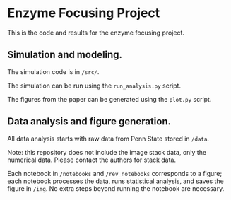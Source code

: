 # Enzyme Focusing Project

This is the code and results for the enzyme focusing project.

## Simulation and modeling.

The simulation code is in `/src/`.

The simulation can be run using the `run_analysis.py` script.

The figures from the paper can be generated using the `plot.py` script.

## Data analysis and figure generation.

All data analysis starts with raw data from Penn State stored in `/data`.

Note: this repository does not include the image stack data, only the numerical data. Please contact the authors for stack data.

Each notebook in `/notebooks` and `/rev_notebooks` corresponds to a figure;
each notebook processes the data, runs statistical analysis, and saves the
figure in `/img`. No extra steps beyond running the notebook are necessary.







